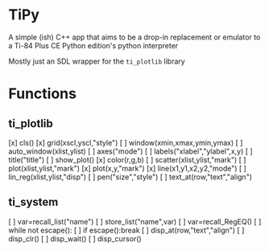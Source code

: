 # TiPy

A simple (ish) C++ app that aims to be a drop-in replacement or emulator to a Ti-84 Plus CE Python edition's python interpreter

Mostly just an SDL wrapper for the `ti_plotlib` library



# Functions

## ti_plotlib
[x] cls()
[x] grid(xscl,yscl,"style")
[ ] window(xmin,xmax,ymin,ymax)
[ ] auto_window(xlist,ylist)
[ ] axes("mode")
[ ] labels("xlabel","ylabel",x,y)
[ ] title("title")
[ ] show_plot()
[x] color(r,g,b)
[ ] scatter(xlist,ylist,"mark")
[ ] plot(xlist,ylist,"mark")
[x] plot(x,y,"mark")
[x] line(x1,y1,x2,y2,"mode")
[ ] lin_reg(xlist,ylist,"disp")
[ ] pen("size","style")
[ ] text_at(row,"text","align")

## ti_system
[ ] var=recall_list("name")
[ ] store_list("name",var)
[ ] var=recall_RegEQ()
[ ] while not escape():
[ ] if escape():break
[ ] disp_at(row,"text","align")
[ ] disp_clr()
[ ] disp_wait()
[ ] disp_cursor()
